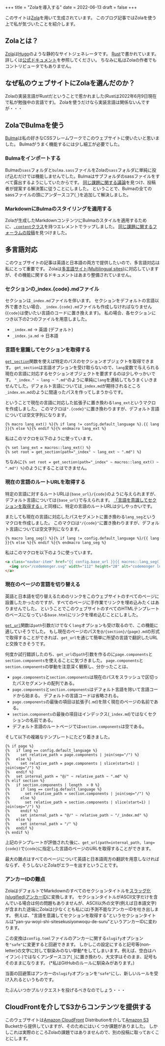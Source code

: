 +++
title = "Zolaを導入する"
date = 2022-06-13
draft = false
+++

このサイトは[Zola](https://www.getzola.org)を用いて生成されています。
このブログ記事ではZolaを使う上で私が気づいたことを紹介します。

<!-- more -->

## Zolaとは？

[Zola](https://www.getzola.org)は[Hugo](https://gohugo.io)のような静的なサイトジェネレータです。
[Rust](https://www.rust-lang.org)で書かれています。
詳しくは[公式ドキュメント](https://www.getzola.org/documentation/getting-started/overview/)を参照してください。
ちなみに私はZolaの作者でもコントリビュータでもありません。

## なぜ私のウェブサイトにZolaを選んだのか？

Zolaの実装言語がRustだということで惹かれました(Rustは2022年6月9日現在で私が勉強中の言語です)。
Zolaを使うだけなら実装言語は関係ないんですが・・・

## ZolaでBulmaを使う

[Bulma](https://bulma.io)は私の好きなCSSフレームワークでこのウェブサイトに使いたいと思いました。
Bulmaがうまく機能するには少し細工が必要でした。

### Bulmaをインポートする

Bulmaの`sass`フォルダと`bulma.sass`ファイルをZolaの`sass`フォルダに単純に投げ込むだけでは機能しませんでした。Bulmaはサブフォルダのsassファイルをすべて露出するようにしていたからです。
[同じ課題に関する議論](https://github.com/getzola/zola/issues/431)を見つけ、投稿者が提案する解決策に従うことにしました。
ということで、Bulmaの全てのsassファイルの頭にアンダースコア(`_`)を追加して解決しました。

### MarkdownにBulmaのスタイリングを適用する

Zolaが生成したMarkdownコンテンツにBulmaのスタイルを適用するために、[`.content`クラス](https://bulma.io/documentation/elements/content/)を持つエレメントでラップしました。
[同じ課題に関するフォーラムの投稿](https://zola.discourse.group/t/how-to-style-html-generated-from-markdown/868)を見つけました。

## 多言語対応

このウェブサイトの記事は英語と日本語の両方で提供したいので、多言語対応は私にとって重要です。
Zolaは[多言語サイト(Multilingual sites)](https://www.getzola.org/documentation/content/multilingual/)に対応していますが、その機能に関するドキュメントはあまり整備されていません。

### セクションの_index.{code}.mdファイル

セクションは`_index.md`ファイルを伴います。
セクションをデフォルトの言語以外で書きたい場合、`_index.{code}.md`ファイルも作成しなければなりません(`{code}`は使いたい言語のコードに置き換えます)。
私の場合、各セクションにつき以下の2つのファイルを用意しました。
- `_index.md` &rightarrow; 英語 (デフォルト)
- `_index.ja.md` &rightarrow; 日本語

### 言語を意識してセクションを取得する

[`get_section`](https://www.getzola.org/documentation/templates/overview/#get-section)関数を使えば特定のパスのセクションオブジェクトを取得できます。
`get_section`は言語オプションを受け取らないので、`lang`変数で与えられる現在の言語に対応するセクションオブジェクトを要求するのは少しやっかいです。
`"_index." ~ lang ~ ".md"`のように単純に`lang`を連結してもうまくいきませんでした。デフォルト言語については`_index.md`が期待されるところ`_index.en.md`のように間違ったパスを作ってしまうからです。

ということで現在の言語に対応した拡張子に置き換わる`lang_ext`というマクロを作成しました。
このマクロは`".{code}"`に置き換わりますが、デフォルト言語については空文字列になります。

```
{% macro lang_ext() %}{% if lang != config.default_language %}.{{ lang }}{% else %}{% endif %}{% endmacro lang_ext %}
```

私はこのマクロを以下のように使っています。

```
{% set lang_ext = macros::lang_ext() %}
{% set root = get_section(path="_index" ~ lang_ext ~ ".md") %}
```

ちなみに`{% set root = get_section(path="_index" ~ macros::lang_ext() ~ ".md") %}`のようにすることはできません。

### 現在の言語のルートURLを取得する

特定の言語に対するルートURLは`{base_url}/{code}`のように与えられますが、デフォルト言語については`{base_url}`で与えられます。
[「言語を意識してセクションを取得する」](#言語を意識してセクションを取得する)と同様に、特定の言語のルートURLは少しやっかいです。

またしても現在の言語に対応したパスセグメントに置き換わる`lang_seg`というマクロを作成しました。
このマクロは`"/{code}"`に置き換わりますが、デフォルト言語については空文字列になります。

```
{% macro lang_seg() %}{% if lang != config.default_language %}/{{ lang }}{% else %}{% endif %}{% endmacro lang_seg %}
```

私はこのマクロを以下のように使っています。

```html
<a class="navbar-item" href="{{ config.base_url }}{{ macros::lang_seg() }}">
  <img src="/codemonger.svg" width="112" height="28" alt="codemonger logo">
</a>
```

### 現在のページの言語を切り替える

英語と日本語を切り替えるためのリンクをこのウェブサイトのすべてのページに設置したかったのですが、すべてのページに手作業でリンクを埋め込みたくはありませんでした。
ということでこのウェブサイトのすべてのHTMLテンプレートのベースになっている`base.html`にリンクを埋め込むことにしました。

[`get_url`](https://www.getzola.org/documentation/templates/overview/#get-url)関数は`path`引数だけでなく`lang`オプションも受け取るので、この機能に適していそうでした。
もし現在のページのパスを`@/{section}/{page}.md`の形式で取得することができれば、`get_url`を通じて簡単に所望の言語で翻訳したURLと交換できそうです。

何度か試行錯誤したのち、`get_url`の`path`引数を作るのに`page.components`と`section.components`を使えることに気づきました。
`page.components`と`section.components`の挙動を注意深く観察し、分かったことは、
- `page.components`と`section.components`は現在のパスをスラッシュで区切ったパスセグメントの配列である。
- `page.components`と`section.components`はデフォルト言語を除いて言語コードから始まる。
  デフォルトの言語コードは省略される。
- `page.components`の最後の項目は拡張子(`.md`)を除く現在のページの名前である。
- `section.components`の最後の項目はインデックス(`_index.md`)ではなくセクションの名前である。
- デフォルト言語のルートページでは`section.components`は空である。

そして以下の複雑なテンプレートにたどり着きました。

```
{% if page %}
{%   if lang == config.default_language %}
{%     set relative_path = page.components | join(sep="/") %}
{%   else %}
{%     set relative_path = page.components | slice(start=1) | join(sep="/") %}
{%   endif %}
{%   set internal_path = "@/" ~ relative_path ~ ".md" %}
{% elif section %}
{%   if section.components | length  > 0 %}
{%     if lang == config.default_language %}
{%       set relative_path = section.components | join(sep="/") %}
{%     else %}
{%       set relative_path = section.components | slice(start=1) | join(sep="/") %}
{%     endif %}
{%     set internal_path = "@/" ~ relative_path ~ "/_index.md" %}
{%   else %}
{%     set internal_path = "/" %}
{%   endif %}
{% endif %}
```

上記のテンプレートが評価された後に、`get_url(path=internal_path, lang={code})`で`{code}`に指定した言語のページのURLを取得することができます。

最大の難点はすべてのページについて英語と日本語両方の翻訳を用意しなければならず、そうしないとZolaがエラーを出すということです。

### アンカーIDの難点

ZolaはデフォルトでMarkdownのすべてのセクションタイトルを[スラッグ化(slugified)アンカーID](https://www.getzola.org/documentation/getting-started/configuration/#slugification-strategies)に変換します。
セクションタイトルがASCII文字だけを含んでいる場合は何の問題もありませんが、ASCII以外の文字(例えば日本語文字)が含まれた途端にZolaは(少なくとも私には)予測不能なアンカーIDを吐き出します。
例えば、"言語を意識してセクションを取得する"というセクションタイトルは"yan-yu-woyi-shi-sitesekusiyonwoqu-de-suru"というアンカーIDに変わります。

この変換は`config.toml`ファイルのアンカーに関する`slugify`オプションを`"safe"`に変更すると回避できます。
しかしこの設定にすると記号等(non-letter)の文字に対して馴染みのない挙動\*をしてしまいます。例えば、空白はハイフン(`-`)ではなくアンダースコア(`_`)に置き換わり、大文字はそのまま、記号もそのままになります。
(\*私はGitHubのルールに馴染みがあります。)

当面の回避策はアンカーの`slugify`オプションを`"safe"`にし、新しいルールを受け入れるというものです。

たぶんいつかプルリクエストを投げるべきなのでしょう・・・

## CloudFrontを介してS3からコンテンツを提供する

このウェブサイトは[Amazon CloudFront](https://docs.aws.amazon.com/AmazonCloudFront/latest/DeveloperGuide/Introduction.html) Distributionを介して[Amazon S3](https://docs.aws.amazon.com/AmazonS3/latest/userguide/Welcome.html) Bucketから提供していますが、そのためにはいくつか課題がありました。
しかしこれは実際のところZolaの課題ではありませんので、別の投稿に取っておくことにします。